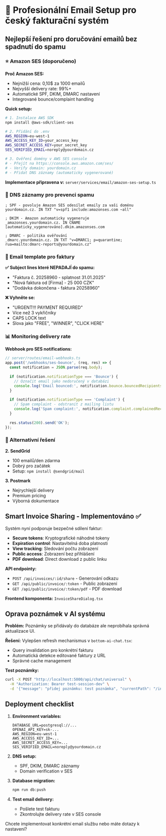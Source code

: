 # 📧 Profesionální Email Setup pro český fakturační systém

## Nejlepší řešení pro doručování emailů bez spadnutí do spamu

### ⭐ Amazon SES (doporučeno)
**Proč Amazon SES:**
- Nejnižší cena: 0,10$ za 1000 emailů
- Nejvyšší delivery rate: 99%+
- Automatické SPF, DKIM, DMARC nastavení
- Integrované bounce/complaint handling

**Quick setup:**
```bash
# 1. Instalace AWS SDK
npm install @aws-sdk/client-ses

# 2. Přidání do .env
AWS_REGION=eu-west-1
AWS_ACCESS_KEY_ID=your_access_key
AWS_SECRET_ACCESS_KEY=your_secret_key
SES_VERIFIED_EMAIL=noreply@yourdomain.cz

# 3. Ověření domény v AWS SES console
# - Přejít na https://console.aws.amazon.com/ses/
# - Verify domain: yourdomain.cz
# - Přidat DNS záznamy (automaticky vygenerované)
```

**Implementace připravena v:** `server/services/email/amazon-ses-setup.ts`

### 🔧 DNS záznamy pro prevenci spamu

```dns
; SPF - povoluje Amazon SES odesílat emaily za vaši doménu
yourdomain.cz. IN TXT "v=spf1 include:amazonses.com ~all"

; DKIM - Amazon automaticky vygeneruje
_amazonses.yourdomain.cz. IN CNAME [automaticky_vygenerováno].dkim.amazonses.com

; DMARC - politika ověřování
_dmarc.yourdomain.cz. IN TXT "v=DMARC1; p=quarantine; rua=mailto:dmarc-reports@yourdomain.cz"
```

### 📝 Email template pro faktury

**✅ Subject lines které NEPADAJÍ do spamu:**
- "Faktura č. 20258960 - splatnost 31.01.2025"
- "Nová faktura od [Firma] - 25 000 CZK"
- "Dodávka dokončena - faktura 20258960"

**❌ Vyhněte se:**
- "URGENT!!! PAYMENT REQUIRED"
- Více než 3 vykřičníky
- CAPS LOCK text
- Slova jako "FREE", "WINNER", "CLICK HERE"

### 📊 Monitoring delivery rate

**Webhook pro SES notifications:**
```javascript
// server/routes/email-webhooks.ts
app.post('/webhooks/ses-bounce', (req, res) => {
  const notification = JSON.parse(req.body);
  
  if (notification.notificationType === 'Bounce') {
    // Označit email jako nedoručený v databázi
    console.log('Email bounced:', notification.bounce.bouncedRecipients);
  }
  
  if (notification.notificationType === 'Complaint') {
    // Spam complaint - odstranit z mailing listu
    console.log('Spam complaint:', notification.complaint.complainedRecipients);
  }
  
  res.status(200).send('OK');
});
```

### 🚀 Alternativní řešení

**2. SendGrid**
- 100 emailů/den zdarma
- Dobrý pro začátek
- Setup: `npm install @sendgrid/mail`

**3. Postmark**
- Nejrychlejší delivery
- Premium pricing
- Výborná dokumentace

## Smart Invoice Sharing - Implementováno ✅

Systém nyní podporuje bezpečné sdílení faktur:

- **Secure tokens**: Kryptografické náhodné tokeny
- **Expiration control**: Nastavitelná doba platnosti
- **View tracking**: Sledování počtu zobrazení
- **Public access**: Zobrazení bez přihlášení
- **PDF download**: Direct download z public linku

**API endpointy:**
- `POST /api/invoices/:id/share` - Generování odkazu
- `GET /api/public/invoice/:token` - Public zobrazení
- `GET /api/public/invoice/:token/pdf` - PDF download

**Frontend komponenta:** `InvoiceShareDialog.tsx`

## Oprava poznámek v AI systému

**Problém:** Poznámky se přidávaly do databáze ale neprobíhala správná aktualizace UI.

**Řešení:** Vylepšen refresh mechanismus v `bottom-ai-chat.tsx`:
- Query invalidation pro konkrétní fakturu
- Automatická detekce editované faktury z URL
- Správné cache management

**Test poznámky:**
```bash
curl -X POST "http://localhost:5000/api/chat/universal" \
  -H "Authorization: Bearer test-session-dev" \
  -d '{"message": "přidej poznámku: test poznámka", "currentPath": "/invoices/79/edit"}'
```

## Deployment checklist

1. **Environment variables:**
   ```
   DATABASE_URL=postgresql://...
   OPENAI_API_KEY=sk-...
   AWS_REGION=eu-west-1
   AWS_ACCESS_KEY_ID=...
   AWS_SECRET_ACCESS_KEY=...
   SES_VERIFIED_EMAIL=noreply@yourdomain.cz
   ```

2. **DNS setup:**
   - SPF, DKIM, DMARC záznamy
   - Domain verification v SES

3. **Database migration:**
   ```bash
   npm run db:push
   ```

4. **Test email delivery:**
   - Pošlete test fakturu
   - Zkontrolujte delivery rate v SES console

Chcete implementovat konkrétní email službu nebo máte dotazy k nastavení?